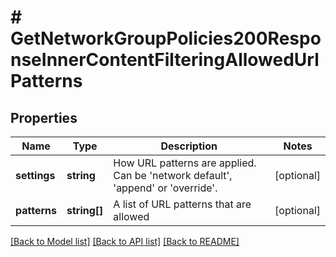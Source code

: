 # # GetNetworkGroupPolicies200ResponseInnerContentFilteringAllowedUrlPatterns

## Properties

Name | Type | Description | Notes
------------ | ------------- | ------------- | -------------
**settings** | **string** | How URL patterns are applied. Can be &#39;network default&#39;, &#39;append&#39; or &#39;override&#39;. | [optional]
**patterns** | **string[]** | A list of URL patterns that are allowed | [optional]

[[Back to Model list]](../../README.md#models) [[Back to API list]](../../README.md#endpoints) [[Back to README]](../../README.md)
